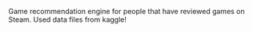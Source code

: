 Game recommendation engine for people that have reviewed games on Steam. Used data files from kaggle!
